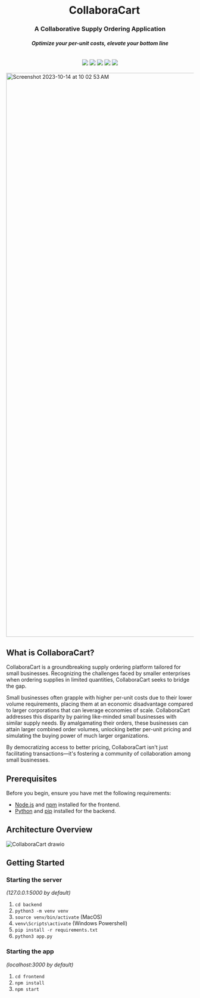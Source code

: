 <div align="center">
    <div id="user-content-toc">
      <ul>
          <summary><h1 style="display: inline-block; margin-bottom:0px">CollaboraCart</h1></summary>
      </ul>
    </div>
    <h3>A Collaborative Supply Ordering Application</h3>
    <h4><i>Optimize your per-unit costs, elevate your bottom line</i></h4>
       <br>
    <img src="https://img.shields.io/badge/react-%2320232a.svg?style=for-the-badge&logo=react&logoColor=%2361DAFB"/>
    <img src="https://img.shields.io/badge/flask-%23000.svg?style=for-the-badge&logo=flask&logoColor=white"/>
    <img src="https://img.shields.io/badge/tailwindcss-%2338B2AC.svg?style=for-the-badge&logo=tailwind-css&logoColor=white"/>
    <img src="https://img.shields.io/badge/SQLite-07405E?style=for-the-badge&logo=sqlite&logoColor=white"/>
    <img src="https://img.shields.io/badge/Firebase-039BE5?style=for-the-badge&logo=Firebase&logoColor=white"/>
    <br><br>
</div>

<img width="1512" alt="Screenshot 2023-10-14 at 10 02 53 AM" src="https://github.com/roskzhu/CollaboraCart/assets/66566975/bcee6c86-d3d3-4215-af91-4c1f97e0043e">

## What is CollaboraCart?

CollaboraCart is a groundbreaking supply ordering platform tailored for small businesses. Recognizing the challenges faced by smaller enterprises when ordering supplies in limited quantities, CollaboraCart seeks to bridge the gap. 

Small businesses often grapple with higher per-unit costs due to their lower volume requirements, placing them at an economic disadvantage compared to larger corporations that can leverage economies of scale. CollaboraCart addresses this disparity by pairing like-minded small businesses with similar supply needs. By amalgamating their orders, these businesses can attain larger combined order volumes, unlocking better per-unit pricing and simulating the buying power of much larger organizations.

By democratizing access to better pricing, CollaboraCart isn't just facilitating transactions—it's fostering a community of collaboration among small businesses.

## Prerequisites

Before you begin, ensure you have met the following requirements:

- [Node.js](https://nodejs.org/) and [npm](https://www.npmjs.com/) installed for the frontend.
- [Python](https://www.python.org/) and [pip](https://pip.pypa.io/en/stable/) installed for the backend.

## Architecture Overview
![CollaboraCart drawio](https://github.com/roskzhu/CollaboraCart/assets/66566975/739d5833-e4a4-46dd-a7cc-19f2a631d5a2)

## Getting Started

### Starting the server

_(127.0.0.1:5000 by default)_

1. `cd backend`
1. `python3 -m venv venv`
1. `source venv/bin/activate` (MacOS)
1. `venv\Scripts\activate` (Windows Powershell)
1. `pip install -r requirements.txt`
1. `python3 app.py`

### Starting the app

_(localhost:3000 by default)_

1. `cd frontend`
1. `npm install`
1. `npm start`
